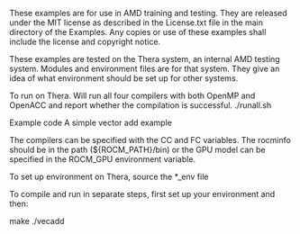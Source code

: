 These examples are for use in AMD training and testing. They are released under the MIT license as
described in the License.txt file in the main directory of the Examples. Any copies or use of these
examples shall include the license and copyright notice.

These examples are tested on the Thera system, an internal AMD testing 
system. Modules and environment files are for that system. They give
an idea of what environment should be set up for other systems.

To run on Thera. Will run all four compilers with both OpenMP
and OpenACC and report whether the compilation is successful.
   ./runall.sh

Example code
A simple vector add example

The compilers can be specified with the CC and FC variables. 
The rocminfo should be in the path (${ROCM_PATH}/bin) or
the GPU model can be specified in the ROCM_GPU environment variable.

To set up environment on Thera, source the *_env file

To compile and run in separate steps, first set up your environment
and then:

make
./vecadd
